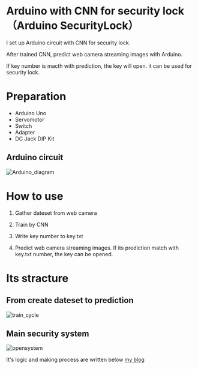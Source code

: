 # Arduino with CNN for security lock（Arduino SecurityLock）

I set up Arduino circuit with CNN for security lock. 

After trained CNN, predict web camera streaming images with Arduino.

If key number is macth with prediction, the key will open. it can be used for security lock.
 
 
 
 
# Preparation

- Arduino Uno
- Servomotor
- Switch
- Adapter
- DC Jack DIP Kit


## Arduino circuit

![Arduino_diagram](https://user-images.githubusercontent.com/48679574/83414058-ce642100-a457-11ea-9ce0-b172a8db2035.jpg)






# How to use

1. Gather dateset from web camera

2. Train by CNN

3. Write key number to key.txt

4. Predict web camera streaming images.  If its prediction match with key.txt number, the key can be opened.




# Its stracture

## From create dateset to prediction

![train_cycle](https://user-images.githubusercontent.com/48679574/83414073-d6bc5c00-a457-11ea-8b9d-bef101042a5b.jpg)





## Main security system 
![opensystem](https://user-images.githubusercontent.com/48679574/83414084-dcb23d00-a457-11ea-80cc-77e76a4f2bfd.jpg)


It's logic and making process are written below [my blog](https://trafalbad.hatenadiary.jp/entry/2020/06/01/113828)

